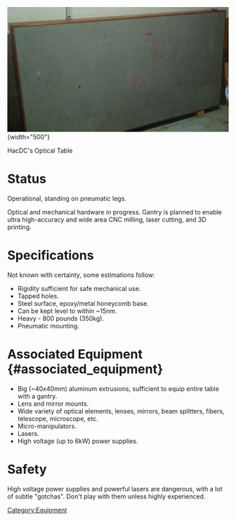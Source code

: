 ![](OpticalTable.jpg "OpticalTable.jpg"){width="500"}

HacDC's Optical Table

# Status

Operational, standing on pneumatic legs.

Optical and mechanical hardware in progress. Gantry is planned to enable
ultra high-accuracy and wide area CNC milling, laser cutting, and 3D
printing.

# Specifications

Not known with certainty, some estimations follow:

-   Rigidity sufficient for safe mechanical use.
-   Tapped holes.
-   Steel surface, epoxy/metal honeycomb base.
-   Can be kept level to within \~15nm.
-   Heavy - 800 pounds (350kg).
-   Pneumatic mounting.

# Associated Equipment {#associated_equipment}

-   Big (\~40x40mm) aluminum extrusions, sufficient to equip entire
    table with a gantry.
-   Lens and mirror mounts.
-   Wide variety of optical elements, lenses, mirrors, beam splitters,
    fibers, telescope, microscope, etc.
-   Micro-manipulators.
-   Lasers.
-   High voltage (up to 6kW) power supplies.

# Safety

High voltage power supplies and powerful lasers are dangerous, with a
lot of subtle "gotchas". Don't play with them unless highly experienced.

[Category:Equipment](Category:Equipment)
